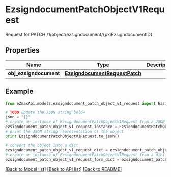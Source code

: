# EzsigndocumentPatchObjectV1Request

Request for PATCH /1/object/ezsigndocument/{pkiEzsigndocumentID}

## Properties

Name | Type | Description | Notes
------------ | ------------- | ------------- | -------------
**obj_ezsigndocument** | [**EzsigndocumentRequestPatch**](EzsigndocumentRequestPatch.md) |  | 

## Example

```python
from eZmaxApi.models.ezsigndocument_patch_object_v1_request import EzsigndocumentPatchObjectV1Request

# TODO update the JSON string below
json = "{}"
# create an instance of EzsigndocumentPatchObjectV1Request from a JSON string
ezsigndocument_patch_object_v1_request_instance = EzsigndocumentPatchObjectV1Request.from_json(json)
# print the JSON string representation of the object
print EzsigndocumentPatchObjectV1Request.to_json()

# convert the object into a dict
ezsigndocument_patch_object_v1_request_dict = ezsigndocument_patch_object_v1_request_instance.to_dict()
# create an instance of EzsigndocumentPatchObjectV1Request from a dict
ezsigndocument_patch_object_v1_request_form_dict = ezsigndocument_patch_object_v1_request.from_dict(ezsigndocument_patch_object_v1_request_dict)
```
[[Back to Model list]](../README.md#documentation-for-models) [[Back to API list]](../README.md#documentation-for-api-endpoints) [[Back to README]](../README.md)


